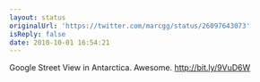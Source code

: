 ```yaml
---
layout: status
originalUrl: 'https://twitter.com/marcgg/status/26097643073'
isReply: false
date: 2010-10-01 16:54:21
---
```


Google Street View in Antarctica. Awesome. http://bit.ly/9VuD6W
